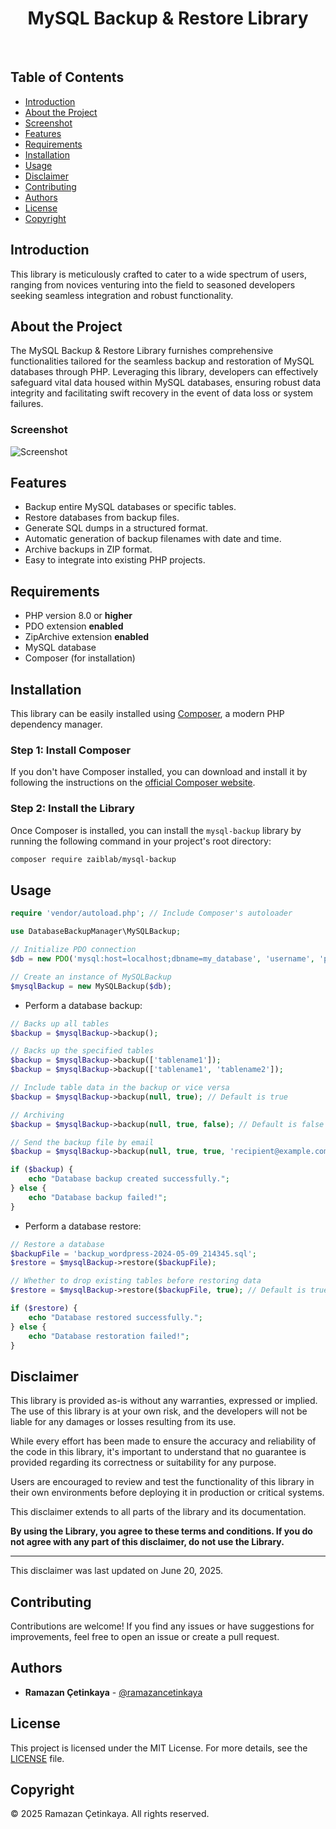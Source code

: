 <h1 align="center">MySQL Backup & Restore Library</h1>

<br>

## Table of Contents

* [Introduction](#introduction)
* [About the Project](#about-the-project)
* [Screenshot](#screenshot)
* [Features](#features)
* [Requirements](#requirements)
* [Installation](#installation)
* [Usage](#usage)
* [Disclaimer](#disclaimer)
* [Contributing](#contributing)
* [Authors](#authors)
* [License](#license)
* [Copyright](#copyright)

## Introduction

This library is meticulously crafted to cater to a wide spectrum of users, ranging from novices venturing into the field to seasoned developers seeking seamless integration and robust functionality.

## About the Project

The MySQL Backup & Restore Library furnishes comprehensive functionalities tailored for the seamless backup and restoration of MySQL databases through PHP. Leveraging this library, developers can effectively safeguard vital data housed within MySQL databases, ensuring robust data integrity and facilitating swift recovery in the event of data loss or system failures.

### Screenshot

![Screenshot](mysql-backup.png)

## Features

* Backup entire MySQL databases or specific tables.
* Restore databases from backup files.
* Generate SQL dumps in a structured format.
* Automatic generation of backup filenames with date and time.
* Archive backups in ZIP format.
* Easy to integrate into existing PHP projects.

## Requirements

- PHP version 8.0 or **higher**
- PDO extension **enabled**
- ZipArchive extension **enabled**
- MySQL database
- Composer (for installation)

## Installation

This library can be easily installed using [Composer](https://getcomposer.org/), a modern PHP dependency manager.

### Step 1: Install Composer

If you don't have Composer installed, you can download and install it by following the instructions on the [official Composer website](https://getcomposer.org/download/).

### Step 2: Install the Library

Once Composer is installed, you can install the `mysql-backup` library by running the following command in your project's root directory:

```bash
composer require zaiblab/mysql-backup
```

## Usage

```php
require 'vendor/autoload.php'; // Include Composer's autoloader

use DatabaseBackupManager\MySQLBackup;

// Initialize PDO connection
$db = new PDO('mysql:host=localhost;dbname=my_database', 'username', 'password');

// Create an instance of MySQLBackup
$mysqlBackup = new MySQLBackup($db);
```

- Perform a database backup:
```php
// Backs up all tables
$backup = $mysqlBackup->backup();

// Backs up the specified tables
$backup = $mysqlBackup->backup(['tablename1']);
$backup = $mysqlBackup->backup(['tablename1', 'tablename2']);

// Include table data in the backup or vice versa
$backup = $mysqlBackup->backup(null, true); // Default is true

// Archiving
$backup = $mysqlBackup->backup(null, true, false); // Default is false

// Send the backup file by email
$backup = $mysqlBackup->backup(null, true, true, 'recipient@example.com'); // Default is null

if ($backup) {
    echo "Database backup created successfully.";
} else {
    echo "Database backup failed!";
}
```

- Perform a database restore:
```php
// Restore a database
$backupFile = 'backup_wordpress-2024-05-09_214345.sql';
$restore = $mysqlBackup->restore($backupFile);

// Whether to drop existing tables before restoring data
$restore = $mysqlBackup->restore($backupFile, true); // Default is true

if ($restore) {
    echo "Database restored successfully.";
} else {
    echo "Database restoration failed!";
}
```

## Disclaimer

This library is provided as-is without any warranties, expressed or implied. The use of this library is at your own risk, and the developers will not be liable for any damages or losses resulting from its use.

While every effort has been made to ensure the accuracy and reliability of the code in this library, it's important to understand that no guarantee is provided regarding its correctness or suitability for any purpose.

Users are encouraged to review and test the functionality of this library in their own environments before deploying it in production or critical systems.

This disclaimer extends to all parts of the library and its documentation.

**By using the Library, you agree to these terms and conditions. If you do not agree with any part of this disclaimer, do not use the Library.**

---

This disclaimer was last updated on June 20, 2025.

## Contributing

Contributions are welcome! If you find any issues or have suggestions for improvements, feel free to open an issue or create a pull request.

## Authors

- **Ramazan Çetinkaya** - [@ramazancetinkaya](https://github.com/ramazancetinkaya)

## License

This project is licensed under the MIT License. For more details, see the [LICENSE](LICENSE) file.

## Copyright

© 2025 Ramazan Çetinkaya. All rights reserved.
